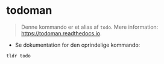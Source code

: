 # todoman

> Denne kommando er et alias af `todo`.
> Mere information: <https://todoman.readthedocs.io>.

- Se dokumentation for den oprindelige kommando:

`tldr todo`
